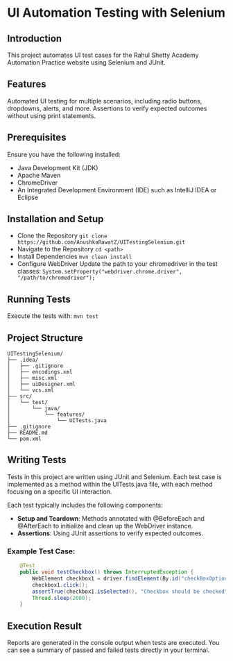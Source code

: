 # UI Automation Testing with Selenium
## Introduction
This project automates UI test cases for the Rahul Shetty Academy Automation Practice website using Selenium and JUnit.

## Features
Automated UI testing for multiple scenarios, including radio buttons, dropdowns, alerts, and more.
Assertions to verify expected outcomes without using print statements.

## Prerequisites
Ensure you have the following installed:
* Java Development Kit (JDK)
* Apache Maven
* ChromeDriver
* An Integrated Development Environment (IDE) such as IntelliJ IDEA or Eclipse

## Installation and Setup
* Clone the Repository
  ``` git clone https://github.com/AnushkaRawatZ/UITestingSelenium.git ```
* Navigate to the Repository
  ``` cd <path> ```
* Install Dependencies
  ``` mvn clean install ```
* Configure WebDriver
Update the path to your chromedriver in the test classes:
```System.setProperty("webdriver.chrome.driver", "/path/to/chromedriver");```

## Running Tests
Execute the tests with:
``` mvn test ```

## Project Structure
```
UITestingSelenium/
├── .idea/
│   ├── .gitignore
│   ├── encodings.xml
│   ├── misc.xml
│   ├── uiDesigner.xml
│   └── vcs.xml
├── src/
│   └── test/
│       └── java/
│           └── features/
│               └── UITests.java
├── .gitignore
├── README.md
└── pom.xml
```

## Writing Tests
Tests in this project are written using JUnit and Selenium. Each test case is implemented as a method within the UITests.java file, with each method focusing on a specific UI interaction.

Each test typically includes the following components:
* **Setup and Teardown**: Methods annotated with @BeforeEach and @AfterEach to initialize and clean up the WebDriver instance.
* **Assertions**: Using JUnit assertions to verify expected outcomes.
### Example Test Case:
``` java
    @Test
    public void testCheckbox() throws InterruptedException {
        WebElement checkbox1 = driver.findElement(By.id("checkBoxOption1"));
        checkbox1.click();
        assertTrue(checkbox1.isSelected(), "Checkbox should be checked");
        Thread.sleep(2000);
    }
```
## Execution Result
Reports are generated in the console output when tests are executed. You can see a summary of passed and failed tests directly in your terminal.

